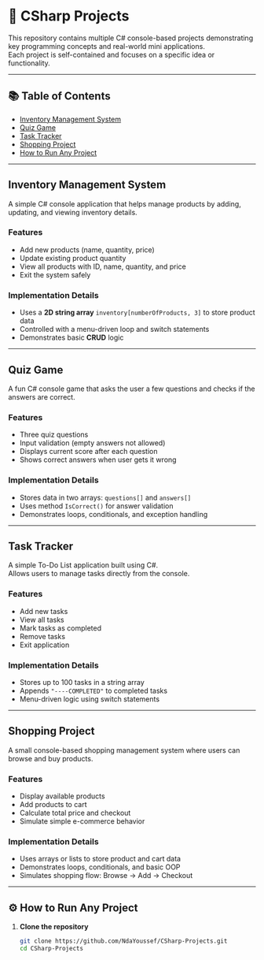 # 🧩 CSharp Projects

This repository contains multiple C# console-based projects demonstrating key programming concepts and real-world mini applications.  
Each project is self-contained and focuses on a specific idea or functionality.

---
## 📚 Table of Contents
- [Inventory Management System](#inventory-management-system)
- [Quiz Game](#quiz-game)
- [Task Tracker](#task-tracker)
- [Shopping Project](#shopping-project)
- [How to Run Any Project](#how-to-run-any-project)

---

##  Inventory Management System

A simple C# console application that helps manage products by adding, updating, and viewing inventory details.

###  Features
- Add new products (name, quantity, price)
- Update existing product quantity
- View all products with ID, name, quantity, and price
- Exit the system safely

###  Implementation Details
- Uses a **2D string array** `inventory[numberOfProducts, 3]` to store product data  
- Controlled with a menu-driven loop and switch statements  
- Demonstrates basic **CRUD** logic

---

##  Quiz Game

A fun C# console game that asks the user a few questions and checks if the answers are correct.

###  Features
- Three quiz questions
- Input validation (empty answers not allowed)
- Displays current score after each question
- Shows correct answers when user gets it wrong

### Implementation Details
- Stores data in two arrays: `questions[]` and `answers[]`
- Uses method `IsCorrect()` for answer validation
- Demonstrates loops, conditionals, and exception handling

---

##  Task Tracker

A simple To-Do List application built using C#.  
Allows users to manage tasks directly from the console.

###  Features
- Add new tasks  
- View all tasks  
- Mark tasks as completed  
- Remove tasks  
- Exit application  

###  Implementation Details
- Stores up to 100 tasks in a string array  
- Appends `"----COMPLETED"` to completed tasks  
- Menu-driven logic using switch statements

---

##  Shopping Project

A small console-based shopping management system where users can browse and buy products.

###  Features
- Display available products  
- Add products to cart  
- Calculate total price and checkout  
- Simulate simple e-commerce behavior

###  Implementation Details
- Uses arrays or lists to store product and cart data  
- Demonstrates loops, conditionals, and basic OOP  
- Simulates shopping flow: Browse → Add → Checkout  

---

## ⚙️ How to Run Any Project

1. **Clone the repository**
   ```bash
   git clone https://github.com/NdaYoussef/CSharp-Projects.git
   cd CSharp-Projects

